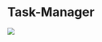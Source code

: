 # Task-Manager
![](https://github.com/Tidings-SP/Task-Manager/assets/76809211/37bb9873-ae8a-45f5-883d-afe82be22ea6)
